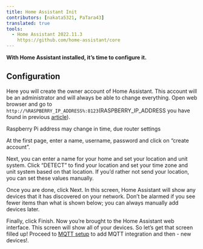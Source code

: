 ```yaml
---
title: Home Assistant Init
contributors: [nakata5321, PaTara43]
translated: true
tools:
  - Home Assistant 2022.11.3
    https://github.com/home-assistant/core
---
```


**With Home Assistant installed, it’s time to configure it.**

## Configuration

Here you will create the owner account of Home Assistant. 
This account will be an administrator and will always be able to change everything. Open web browser and go to 
`http://%RASPBERRY_IP_ADDRESS%:8123`(RASPBERRY_IP_ADDRESS you have found in previous [article](/docs/hass-install-image)).

<robo-wiki-note type="note">Raspberry Pi address may change in time, due router settings</robo-wiki-note>

At the first page, enter a name, username, password and click on “create account”.

<robo-wiki-picture src="home-assistant/username.jpg" alt="create user" />

Next, you can enter a name for your home and set your location and unit system. Click “DETECT” to find your location and set your time zone and unit system based on that location.
If you’d rather not send your location, you can set these values manually.

<robo-wiki-picture src="home-assistant/location.jpg" alt="set location" />

Once you are done, click Next. In this screen, Home Assistant will show any devices that it has discovered on your network.
Don’t be alarmed if you see fewer items than what is shown below; you can always manually add devices later.

<robo-wiki-picture src="home-assistant/add-devices.jpg" alt="additional devices" />

Finally, click Finish. Now you’re brought to the Home Assistant web interface.
This screen will show all of your devices. So let’s get that screen filled up! Proceed to [MQTT setup](/docs/mqtt-setup)
to add MQTT integration and then - new devices!.
